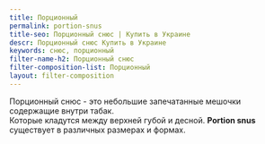 ```yaml
---
title: Порционный
permalink: portion-snus
title-seo: Порционный снюс | Купить в Украине
descr: Порционный снюс Купить в Украине
keywords: снюс, порционный
filter-name-h2: Порционный снюс
filter-composition-list: Порционный
layout: filter-composition
---
```


Порционный снюс - это небольшие запечатанные мешочки содержащие внутри табак.<br>
Которые кладутся между верхней губой и десной. **Portion snus** существует в различных размерах и формах.